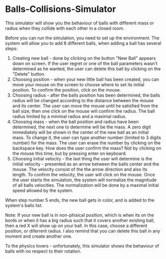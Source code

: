 # Balls-Collisions-Simulator
This simulator will show you the behaviour of balls with different mass or radius when they collide with each other in a closed room.

Before you can run the simulation, you need to set up the environment.
The system will allow you to add 8 different balls, when adding a ball has several steps:
1. Creating new ball - done by clicking on the button "New Ball" appears down on screen. If the user regret or one of the ball parameters wasn't determined as he wanted, the user can delete this ball by clicking on the "Delete" button.
2. Choosing position - when your new little ball has been created, you can move your mouse on the screen to choose where to set its initial position. To confirm the position, click on the mouse.
3. Choosing radius - after the balls position has been determined, the balls radius will be changed according to the distance between the mouse and its center. The user can move the mouse until he satisfied from the ball size, then one click on the mouse will confirm the radius. The ball radius limited by a minimal radius and a maximal radius.
4. Choosing mass - when the ball position and radius have been determined, the next one to determine will be the mass. A zero digit immediately  will be shown in the center of the new ball as an initial mass. To change it, the user can type another number (limited to 3 digits number) for the mass. The user can erase the number by clicking on the backspace key. How does the user confirm the mass? Not by clicking on the mouse this time, but by pressing enter on keyboard.
5. Choosing initial velocity - the last thing the user will determine is the initial velocity - presented as an arrow between the balls center and the mouse. The velocity consist of the the arrow direction and also its length. To confirm the velocity, the user will click on the mouse. Once the user starts the simulation, the system will normalize the magnitude of all balls velocities. The normalization will be done by a maximal initial speed allowed by the system.

When step number 5 ends, the new ball gets in color, and is added to the system's balls list.

Note: If your new ball is in non-phisical position, which is when its on the bords or when it has a big radius such that it covers another existing ball, then a red X will show up on your ball. In this case, choose a different position, or diferrent radius. I also remind that you can delete this ball in any moment and create another one.


To the physics lovers - unfortunately, this simulator shows the behaviour of balls with no respect to their rotation.
